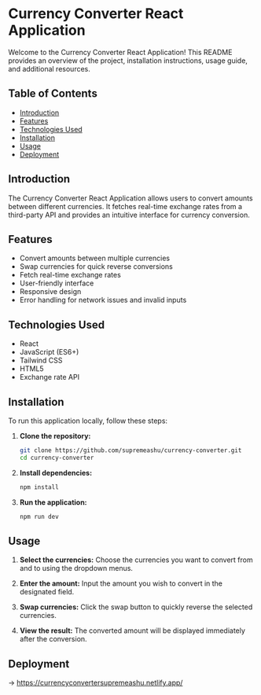 # Currency Converter React Application

Welcome to the Currency Converter React Application! This README provides an overview of the project, installation instructions, usage guide, and additional resources.

## Table of Contents
- [Introduction](#introduction)
- [Features](#features)
- [Technologies Used](#technologies-used)
- [Installation](#installation)
- [Usage](#usage)
- [Deployment](#deployment)

## Introduction
The Currency Converter React Application allows users to convert amounts between different currencies. It fetches real-time exchange rates from a third-party API and provides an intuitive interface for currency conversion.

## Features
- Convert amounts between multiple currencies
- Swap currencies for quick reverse conversions
- Fetch real-time exchange rates
- User-friendly interface
- Responsive design
- Error handling for network issues and invalid inputs

## Technologies Used
- React
- JavaScript (ES6+)
- Tailwind CSS
- HTML5
- Exchange rate API

## Installation
To run this application locally, follow these steps:

1. **Clone the repository:**
   ```sh
   git clone https://github.com/supremeashu/currency-converter.git
   cd currency-converter
   ```
2. **Install dependencies:**
    ```sh
    npm install
    ```
3. **Run the application:**
    ```sh
    npm run dev
    ```


## Usage

1. **Select the currencies:** Choose the currencies you want to convert from and to using the dropdown menus.  

2. **Enter the amount:** Input the amount you wish to convert in the designated field.

3. **Swap currencies:** Click the swap button to quickly reverse the selected currencies.  

4. **View the result:** The converted amount will be displayed immediately after the conversion.

## Deployment
-> https://currencyconvertersupremeashu.netlify.app/
